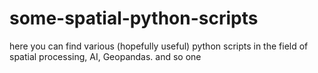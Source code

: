 # some-spatial-python-scripts
here you can find various (hopefully useful) python scripts in the field of spatial processing, AI, Geopandas. and so one
